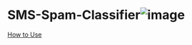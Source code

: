 # SMS-Spam-Classifier![image](https://github.com/humaira-shaikh/SMS-spam-classifier/assets/111051254/b255f34f-4da4-44f4-acef-9a8803174a6e)

[How to Use](https://github.com/humaira-shaikh/SMS-spam-classifier/files/12041957/How.to.Use.txt)
